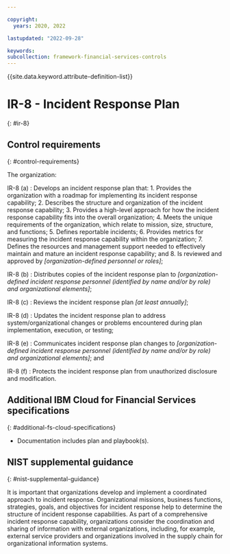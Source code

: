 ```yaml
---

copyright:
  years: 2020, 2022

lastupdated: "2022-09-28"

keywords: 
subcollection: framework-financial-services-controls
---
```


{{site.data.keyword.attribute-definition-list}}

         
# IR-8 - Incident Response Plan
{: #ir-8}

## Control requirements
{: #control-requirements}

The organization:

IR-8 (a)
    : Develops an incident response plan that:
      1. Provides the organization with a roadmap for implementing its incident response capability;
      2. Describes the structure and organization of the incident response capability;
      3. Provides a high-level approach for how the incident response capability fits into the overall organization;
      4. Meets the unique requirements of the organization, which relate to mission, size, structure, and functions;
      5. Defines reportable incidents;
      6. Provides metrics for measuring the incident response capability within the organization;
      7. Defines the resources and management support needed to effectively maintain and mature an incident response capability; and
      8. Is reviewed and approved by _[organization-defined personnel or roles]_;

IR-8 (b)
    : Distributes copies of the incident response plan to _[organization-defined incident response personnel (identified by name and/or by role) and organizational elements]_;

IR-8 (c)
    : Reviews the incident response plan _[at least annually]_;

IR-8 (d)
    : Updates the incident response plan to address system/organizational changes or problems encountered during plan implementation, execution, or testing;

IR-8 (e)
    : Communicates incident response plan changes to _[organization-defined incident response personnel (identified by name and/or by role) and organizational elements]_; and

IR-8 (f)
    : Protects the incident response plan from unauthorized disclosure and modification.

## Additional IBM Cloud for Financial Services specifications
{: #additional-fs-cloud-specifications}

- Documentation includes plan and playbook(s).

## NIST supplemental guidance
{: #nist-supplemental-guidance}

It is important that organizations develop and implement a coordinated approach to incident response. Organizational missions, business functions, strategies, goals, and objectives for incident response help to determine the structure of incident response capabilities. As part of a comprehensive incident response capability, organizations consider the coordination and sharing of information with external organizations, including, for example, external service providers and organizations involved in the supply chain for organizational information systems.



